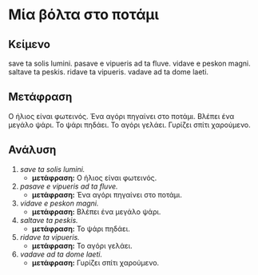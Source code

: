 # Μία βόλτα στο ποτάμι

## Κείμενο

save ta solis lumini.
pasave e vipueris ad ta fluve.
vidave e peskon magni.
saltave ta peskis.
ridave ta vipueris.
vadave ad ta dome laeti.

## Μετάφραση

Ο ήλιος είναι φωτεινός.
Ένα αγόρι πηγαίνει στο ποτάμι.
Βλέπει ένα μεγάλο ψάρι.
Το ψάρι πηδάει.
Το αγόρι γελάει.
Γυρίζει σπίτι χαρούμενο.

## Ανάλυση

1. _save ta solis lumini._
    - **μετάφραση:** Ο ήλιος είναι φωτεινός.
1. _pasave e vipueris ad ta fluve._
    - **μετάφραση:** Ένα αγόρι πηγαίνει στο ποτάμι.
1. _vidave e peskon magni._
    - **μετάφραση:** Βλέπει ένα μεγάλο ψάρι.
1. _saltave ta peskis._
    - **μετάφραση:** Το ψάρι πηδάει.
1. _ridave ta vipueris._
    - **μετάφραση:** Το αγόρι γελάει.
1. _vadave ad ta dome laeti._
    - **μετάφραση:** Γυρίζει σπίτι χαρούμενο.
